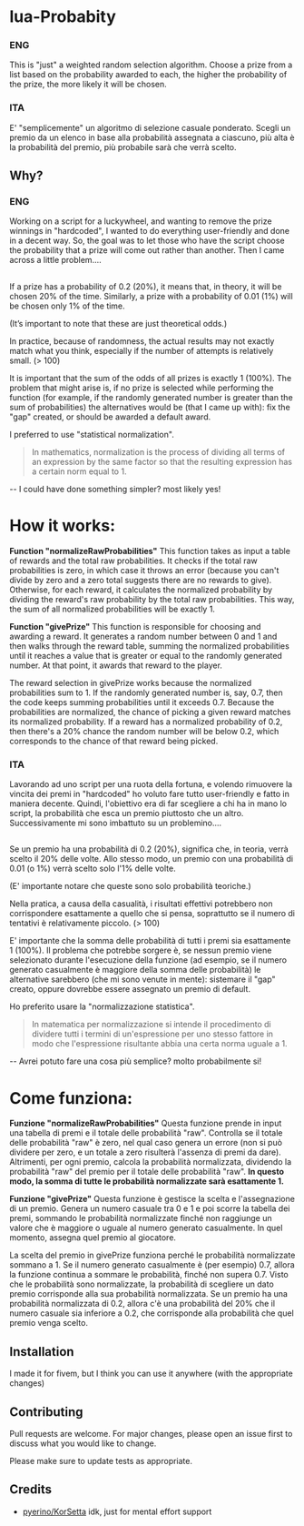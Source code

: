 # lua-Probabity

### ENG
This is "just" a weighted random selection algorithm. 
Choose a prize from a list based on the probability awarded to each, the higher the probability of the prize, the more likely it will be chosen.

### ITA
E' "semplicemente" un algoritmo di selezione casuale ponderato.
Scegli un premio da un elenco in base alla probabilità assegnata a ciascuno, più alta è la probabilità del premio, più probabile sarà che verrà scelto.

## Why?

### ENG
Working on a script for a luckywheel, and wanting to remove the prize winnings in "hardcoded", I wanted to do everything user-friendly and done in a decent way.
So, the goal was to let those who have the script choose the probability that a prize will come out rather than another.
Then I came across a little problem....
##
If a prize has a probability of 0.2 (20%), it means that, in theory, it will be chosen 20% of the time. 
Similarly, a prize with a probability of 0.01 (1%) will be chosen only 1% of the time.

(It’s important to note that these are just theoretical odds.)

In practice, because of randomness, the actual results may not exactly match what you think, especially if the number of attempts is relatively small. (> 100)

It is important that the sum of the odds of all prizes is exactly 1 (100%). 
The problem that might arise is, if no prize is selected while performing the function 
(for example, if the randomly generated number is greater than the sum of probabilities)
the alternatives would be (that I came up with): fix the "gap" created, or should be awarded a default award.

I preferred to use "statistical normalization". 
> In mathematics, normalization is the process of dividing all terms of an expression by the same factor so that the resulting expression has a certain norm equal to 1.

-- I could have done something simpler? most likely yes!

# How it works:

**Function "normalizeRawProbabilities"**
This function takes as input a table of rewards and the total raw probabilities. 
It checks if the total raw probabilities is zero, in which case it throws an error (because you can't divide by zero and a zero total suggests there are no rewards to give). Otherwise, for each reward, it calculates the normalized probability by dividing the reward's raw probability by the total raw probabilities. 
This way, the sum of all normalized probabilities will be exactly 1.

**Function "givePrize"**
This function is responsible for choosing and awarding a reward. 
It generates a random number between 0 and 1 and then walks through the reward table, summing the normalized probabilities until it reaches a value that is greater or equal to the randomly generated number. At that point, it awards that reward to the player.

The reward selection in givePrize works because the normalized probabilities sum to 1. If the randomly generated number is, say, 0.7, then the code keeps summing probabilities until it exceeds 0.7. 
Because the probabilities are normalized, the chance of picking a given reward matches its normalized probability. 
If a reward has a normalized probability of 0.2, then there's a 20% chance the random number will be below 0.2, which corresponds to the chance of that reward being picked.

### ITA
Lavorando ad uno script per una ruota della fortuna, e volendo rimuovere la vincita dei premi in "hardcoded" ho voluto fare tutto user-friendly e fatto in maniera decente.
Quindi, l'obiettivo era di far scegliere a chi ha in mano lo script, la probabilità che esca un premio piuttosto che un altro.
Successivamente mi sono imbattuto su un problemino....
##
Se un premio ha una probabilità di 0.2 (20%), significa che, in teoria, verrà scelto il 20% delle volte. 
Allo stesso modo, un premio con una probabilità di 0.01 (o 1%) verrà scelto solo l'1% delle volte.

(E' importante notare che queste sono solo probabilità teoriche.)

Nella pratica, a causa della casualità, i risultati effettivi potrebbero non corrispondere esattamente a quello che si pensa, soprattutto se il numero di tentativi è relativamente piccolo. (> 100)

E' importante che la somma delle probabilità di tutti i premi sia esattamente 1 (100%). 
Il problema che potrebbe sorgere è, se nessun premio viene selezionato durante l'esecuzione della funzione 
(ad esempio, se il numero generato casualmente è maggiore della somma delle probabilità)
le alternative sarebbero (che mi sono venute in mente): sistemare il "gap" creato, oppure dovrebbe essere assegnato un premio di default.

Ho preferito usare la  "normalizzazione statistica". 
> In matematica per normalizzazione si intende il procedimento di dividere tutti i termini di un'espressione per uno stesso fattore in modo che l'espressione risultante abbia una certa norma uguale a 1.

-- Avrei potuto fare una cosa più semplice? molto probabilmente si!

# Come funziona:

**Funzione "normalizeRawProbabilities"**
Questa funzione prende in input una tabella di premi e il totale delle probabilità "raw". Controlla se il totale delle probabilità "raw" è zero, nel qual caso genera un errore (non si può dividere per zero, e un totale a zero risulterà l'assenza di premi da dare). 
Altrimenti, per ogni premio, calcola la probabilità normalizzata, dividendo la probabilità "raw" del premio per il totale delle probabilità "raw". 
**In questo modo, la somma di tutte le probabilità normalizzate sarà esattamente 1.**

**Funzione "givePrize"**
Questa funzione è gestisce la scelta e l'assegnazione di un premio. 
Genera un numero casuale tra 0 e 1 e poi scorre la tabella dei premi, sommando le probabilità normalizzate finché non raggiunge un valore che è maggiore o uguale al numero generato casualmente. 
In quel momento, assegna quel premio al giocatore.

La scelta del premio in givePrize funziona perché le probabilità normalizzate sommano a 1. 
Se il numero generato casualmente è (per esempio) 0.7, allora la funzione continua a sommare le probabilità, finché non supera 0.7.
Visto che le probabilità sono normalizzate, la probabilità di scegliere un dato premio corrisponde alla sua probabilità normalizzata.
Se un premio ha una probabilità normalizzata di 0.2, allora c'è una probabilità del 20% che il numero casuale sia inferiore a 0.2, 
che corrisponde alla probabilità che quel premio venga scelto.

## Installation

I made it for fivem, but I think you can use it anywhere (with the appropriate changes)

## Contributing

Pull requests are welcome. For major changes, please open an issue first
to discuss what you would like to change.

Please make sure to update tests as appropriate.

## Credits
* [pyerino/KorSetta](https://github.com/pyerino) idk, just for mental effort support
